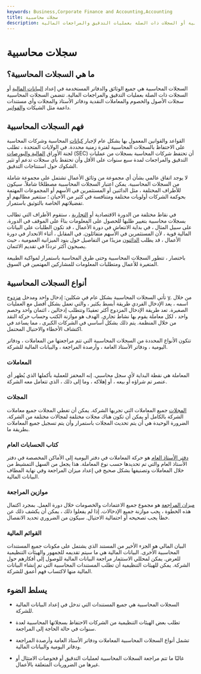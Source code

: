 ```yaml
---
keywords: Business,Corporate Finance and Accounting,Accounting
title: سجلات محاسبية
description: تشمل السجلات المحاسبية جميع الوثائق المستخدمة في إعداد البيانات المالية أو السجلات ذات الصلة بعمليات التدقيق والمراجعات المالية.
---
```


# سجلات محاسبية
## ما هي السجلات المحاسبية؟

السجلات المحاسبية هي جميع الوثائق والدفاتر المستخدمة في إعداد [البيانات المالية](/financial-statements) أو السجلات ذات الصلة بعمليات التدقيق والمراجعات المالية. تتضمن السجلات المحاسبية سجلات الأصول والخصوم والمعاملات النقدية ودفاتر الأستاذ والمجلات وأي مستندات داعمة مثل الشيكات [والفواتير](/invoice).

## فهم السجلات المحاسبية

القواعد والقوانين المعمول بها بشكل عام لإجبار [كيانات](/accounting-entity) المحاسبة وشركات المحاسبة على الاحتفاظ بالسجلات المحاسبية لفترة زمنية محددة. في الولايات المتحدة ، تطلب لجنة الأوراق [المالية والبورصات](/sec) (SEC) أن تحتفظ شركات المحاسبة بسجلات من عمليات التدقيق والمراجعات لمدة سبع سنوات على الأقل وأن تحتفظ بأي سجلات تدعم أو تثير الشكوك حول استنتاجات التدقيق.

لا يوجد اتفاق عالمي بشأن أي مجموعة من وثائق الأعمال تشتمل على مجموعة شاملة من السجلات المحاسبية. يمكن اعتبار السجلات المحاسبية مصطلحًا شاملاً. سيكون للأطراف المختلفة ، مثل الدائنين أو المستثمرين في الأسهم أو المجموعات المهتمة بحوكمة الشركات أولويات مختلفة ومتنافسة في كثير من الأحيان ؛ ستتغير مطالبهم أو تفضيلاتهم الخاصة بالتوثيق باستمرار.

في نقاط مختلفة من الدورة الاقتصادية أو [التجارية](/businesscycle) ، ستقوم الأطراف التي تطالب بسجلات محاسبية بتغيير طلبها للحصول على المعلومات بناءً على الموقف في الدورة. على سبيل المثال ، في بداية الانتعاش في دورة الأعمال ، قد تكون الطلبات على البيانات المالية قوية ، لأن المستثمرين في الأسهم متفائلون. في المقابل ، أثناء الانحدار في دورة الأعمال ، قد يطلب [الدائنون](/creditor) مزيدًا من التفاصيل حول بنود الميزانية العمومية ، حيث يصبحون أكثر ترددًا في تقديم الائتمان.

باختصار ، تتطور السجلات المحاسبية وحتى طرق المحاسبة باستمرار لمواكبة الطبيعة المتغيرة للأعمال ومتطلبات المعلومات للمشاركين المهتمين في السوق.

## أنواع السجلات المحاسبية

تأتي السجلات المحاسبية بشكل عام في شكلين: إدخال واحد ومدخل [مزدوج](/double-entry) [y](/double-entry). من خلال اسمه ، يعد الإدخال الفردي طريقة أبسط بكثير ، والتي تعمل بشكل أفضل مع العمليات الصغيرة. تعد طريقة الإدخال المزدوج أكثر تعقيدًا وتتطلب إدخالين ، ائتمان واحد وخصم واحد ، لكل معاملة يقوم بها نشاط تجاري. الهدف هو موازنة الكتب وحساب حركة النقد من خلال المنظمة. يتم ذلك بشكل أساسي في الشركات الكبرى ، مما يساعد في اكتشاف الأخطاء والاحتيال المحتمل.

تتكون الأنواع المحددة من السجلات المحاسبية التي تتم مراجعتها من المعاملات ، ودفاتر اليومية ، ودفاتر الأستاذ العامة ، وأرصدة المراجعة ، والبيانات المالية للشركة.

### المعاملات

المعاملة هي نقطة البداية لأي سجل محاسبي. إنه المحفز للعملية بأكملها الذي يُظهر أي عنصر تم شراؤه أو بيعه ، أو إهلاكه ، وما إلى ذلك ، الذي تتعامل معه الشركة.

### المجلات

[المجلات](/journal) جميع المعاملات التي تجريها الشركة. يمكن أن تغطي المجلات جميع معاملات الشركة بالكامل أو يمكن أن تكون هناك مجلات مختلفة لمجالات مختلفة من الشركة. الضرورة الوحيدة هي أن يتم تحديث المجلات باستمرار وأن يتم تسجيل جميع المعاملات بطريقة ما.

### كتاب الحسابات العام

[دفتر الأستاذ العام](/generalledger) هو حركة المعاملات في دفتر اليومية إلى الأماكن المخصصة في دفتر الأستاذ العام والتي تم تحديدها حسب نوع المعاملة. هذا يجعل من السهل التمشيط من خلال المعاملات وتصنيفها بشكل صحيح في إعداد ميزان المراجعة وفي نهاية المطاف البيانات المالية.

### موازين المراجعة

[ميزان المراجعة](/trial_balance) هو مجموع جميع الاعتمادات والخصومات خلال دورة العمل. بمجرد اكتمال هذه الخطوة ، يجب موازنة جميع الإدخالات. إذا لم يفعلوا ذلك ، يمكن أن يكشف ذلك عن خطأ يجب تصحيحه أو احتمالية الاحتيال. سيكون من الضروري تحديد الانفصال.

### القوائم المالية

البيان المالي هو الجزء الأخير من المستند الذي يشتمل على مكونات جميع المستندات المحاسبية الأخرى. البيانات المالية هي ما سيتم تقديمه للجمهور والهيئات التنظيمية للعرض. يمكن لمحللي الاستثمار مراجعة البيانات المالية للوصول إلى أفكارهم حول الشركة. يمكن للهيئات التنظيمية أن تطلب المستندات المحاسبية التي تم إنشاء البيانات المالية منها لاكتساب فهم أعمق للشركة.

## يسلط الضوء

- السجلات المحاسبية هي جميع المستندات التي تدخل في إعداد البيانات المالية للشركة.

- تطلب بعض الهيئات التنظيمية من الشركات الاحتفاظ بسجلاتها المحاسبية لعدة سنوات في حالة الحاجة إلى المراجعة.

- تشمل أنواع السجلات المحاسبية المعاملات ودفاتر الأستاذ العامة وأرصدة المراجعة ودفاتر اليومية والبيانات المالية.

- غالبًا ما تتم مراجعة السجلات المحاسبية لعمليات التدقيق أو فحوصات الامتثال أو غيرها من الضروريات المتعلقة بالأعمال.


